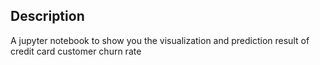 ## Description
A jupyter notebook to show you the visualization and prediction result 
of credit card customer churn rate
